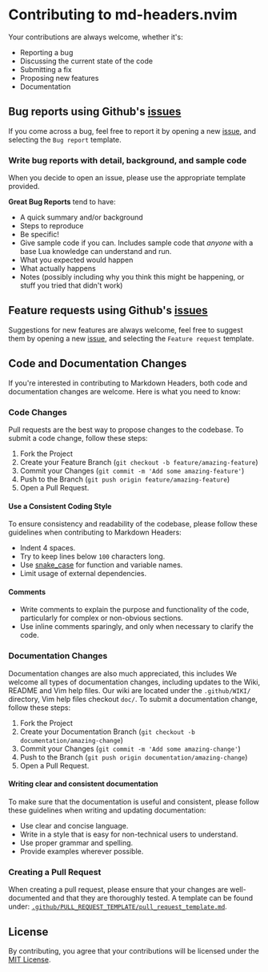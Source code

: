 # Contributing to md-headers.nvim

Your contributions are always welcome, whether it's:

-   Reporting a bug
-   Discussing the current state of the code
-   Submitting a fix
-   Proposing new features
-   Documentation

## Bug reports using Github's [issues](https://github.com/AntonVanAssche/md-headers.nvim/issues)

If you come across a bug, feel free to report it by opening a new [issue](https://github.com/AntonVanAssche/md-headers.nvim/issues), and selecting the `Bug report` template.

### Write bug reports with detail, background, and sample code

When you decide to open an issue, please use the appropriate template provided.

**Great Bug Reports** tend to have:

-   A quick summary and/or background
-   Steps to reproduce
-   Be specific!
-   Give sample code if you can. Includes sample code that _anyone_ with a base Lua knowledge can understand and run.
-   What you expected would happen
-   What actually happens
-   Notes (possibly including why you think this might be happening, or stuff you tried that didn't work)

## Feature requests using Github's [issues](https://github.com/AntonVanAssche/md-headers.nvim/issues)

Suggestions for new features are always welcome, feel free to suggest them by opening a new [issue](https://github.com/AntonVanAssche/md-headers.nvim/issues), and selecting the `Feature request` template.

## Code and Documentation Changes

If you're interested in contributing to Markdown Headers, both code and documentation changes are welcome.
Here is what you need to know:

### Code Changes

Pull requests are the best way to propose changes to the codebase.
To submit a code change, follow these steps:

1. Fork the Project
2. Create your Feature Branch (`git checkout -b feature/amazing-feature`)
3. Commit your Changes (`git commit -m 'Add some amazing-feature'`)
4. Push to the Branch (`git push origin feature/amazing-feature`)
5. Open a Pull Request.

#### Use a Consistent Coding Style

To ensure consistency and readability of the codebase, please follow these guidelines when contributing to Markdown Headers:

-   Indent 4 spaces.
-   Try to keep lines below `100` characters long.
-   Use [snake_case](https://en.wikipedia.org/wiki/Snake_case) for function
    and variable names.
-   Limit usage of external dependencies.

#### Comments

-   Write comments to explain the purpose and functionality of the code,
    particularly for complex or non-obvious sections.
-   Use inline comments sparingly, and only when necessary to clarify the code.

### Documentation Changes

Documentation changes are also much appreciated, this includes
We welcome all types of documentation changes, including updates to the Wiki, README and Vim help files.
Our wiki are located under the `.github/WIKI/` directory, Vim help files checkout `doc/`.
To submit a documentation change, follow these steps:

1. Fork the Project
2. Create your Documentation Branch (`git checkout -b documentation/amazing-change`)
3. Commit your Changes (`git commit -m 'Add some amazing-change'`)
4. Push to the Branch (`git push origin documentation/amazing-change`)
5. Open a Pull Request.

#### Writing clear and consistent documentation

To make sure that the documentation is useful and consistent, please follow these guidelines when writing and updating documentation:

-   Use clear and concise language.
-   Write in a style that is easy for non-technical users to understand.
-   Use proper grammar and spelling.
-   Provide examples wherever possible.

### Creating a Pull Request

When creating a pull request, please ensure that your changes are well-documented and that they are thoroughly tested.
A template can be found under: [`.github/PULL_REQUEST_TEMPLATE/pull_request_template.md`](https://github.com/AntonVanAssche/md-headers.nvim/blob/master/.github/PULL_REQUEST_TEMPLATE/pull_request_template.md).

## License

By contributing, you agree that your contributions will be licensed under the [MIT License](./LICENSE.md).

